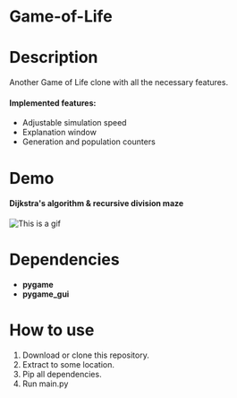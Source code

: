 # Game-of-Life
# Description
Another Game of Life clone with all the necessary features.

#### Implemented features:
- Adjustable simulation speed
- Explanation window
- Generation and population counters

# Demo
#### Dijkstra's algorithm & recursive division maze
![This is a gif](/assets/gifs/kek.gif)

# Dependencies
 - **pygame**
 - **pygame_gui**
 
# How to use
 1) Download or clone this repository.
 2) Extract to some location.
 3) Pip all dependencies.
 4) Run main.py
